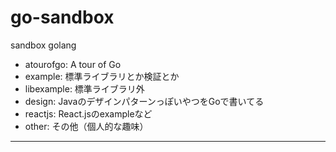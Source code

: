 go-sandbox 
=========

sandbox golang

- atourofgo: A tour of Go
- example: 標準ライブラリとか検証とか
- libexample: 標準ライブラリ外
- design: JavaのデザインパターンっぽいやつをGoで書いてる
- reactjs: React.jsのexampleなど
- other: その他（個人的な趣味）

---


